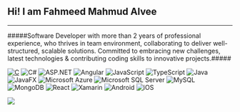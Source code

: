 ## Hi! I am Fahmeed Mahmud Alvee
---
#####Software Developer with more than 2 years of professional experience, who thrives in team environment, collaborating to deliver well-structured, scalable solutions. Committed to embracing new challenges, latest technologies & contributing coding skills to innovative projects.#####

[![C](https://img.shields.io/badge/C-00599C?logo=c&logoColor=white)](#) ![C#](https://custom-icon-badges.demolab.com/badge/C%23-%23239120.svg?logo=cshrp&logoColor=white) ![ASP.NET](https://img.shields.io/badge/.NET-512BD4?logo=dotnet&logoColor=fff) ![Angular](https://img.shields.io/badge/Angular-%23DD0031.svg?logo=angular&logoColor=white) ![JavaScript](https://img.shields.io/badge/JavaScript-F7DF1E?logo=javascript&logoColor=000) ![TypeScript](https://img.shields.io/badge/TypeScript-3178C6?logo=typescript&logoColor=fff) ![Java](https://img.shields.io/badge/Java-%23ED8B00.svg?logo=openjdk&logoColor=white) ![JavaFX](https://img.shields.io/badge/JavaFX-%23ED8B00.svg?logo=openjdk&logoColor=white) ![Microsoft Azure](https://custom-icon-badges.demolab.com/badge/Microsoft%20Azure-0089D6?logo=msazure&logoColor=white) ![Microsoft SQL Server](https://custom-icon-badges.demolab.com/badge/Microsoft%20SQL%20Server-CC2927?logo=mssqlserver-white&logoColor=white) ![MySQL](https://img.shields.io/badge/MySQL-4479A1?logo=mysql&logoColor=fff) ![MongoDB](https://img.shields.io/badge/MongoDB-%234ea94b.svg?logo=mongodb&logoColor=white) ![React](https://img.shields.io/badge/React-%2320232a.svg?logo=react&logoColor=%2361DAFB) ![Xamarin](https://img.shields.io/badge/Xamarin-3178C6?logo=Xamarin&logoColor=fff) ![Android](https://img.shields.io/badge/Android-3DDC84?logo=android&logoColor=white) ![iOS](https://img.shields.io/badge/iOS-000000?&logo=apple&logoColor=white)

![](https://github-readme-streak-stats.herokuapp.com/?user=mahmudalvee&theme=dark&hide_border=false)<br/>
